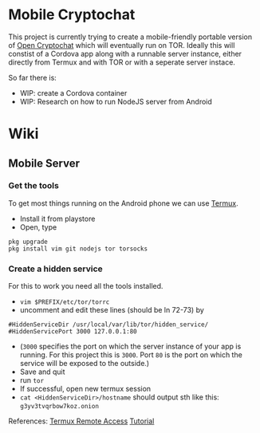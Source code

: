 # Mobile Cryptochat

This project is currently trying to create a mobile-friendly portable version of [Open Cryptochat](https://github.com/triestpa/Open-Cryptochat) which will eventually run on TOR. 
Ideally this will constist of a Cordova app along with a runnable server instance, either directly from Termux and with TOR or with a seperate server instace.

So far there is:

- WIP: create a Cordova container
- WIP: Research on how to run NodeJS server from Android


# Wiki

## Mobile Server

### Get the tools

To get most things running on the Android phone we can use [Termux](https://termux.com/). 
- Install it from playstore
- Open, type
```
pkg upgrade
pkg install vim git nodejs tor torsocks
```

### Create a hidden service

For this to work you need all the tools installed. 
- `vim $PREFIX/etc/tor/torrc`
- uncomment and edit these lines (should be ln 72-73) by 
```
#HiddenServiceDir /usr/local/var/lib/tor/hidden_service/
#HiddenServicePort 3000 127.0.0.1:80
```
- (`3000` specifies the port on which the server instance of your app is running. For this project this is `3000`. Port `80` is the port on which the service will be exposed to the outside.)
- Save and quit
- run `tor`
- If successful, open new termux session
- `cat <HiddenServiceDir>/hostname` should output sth like this: `g3yv3tvqrbow7koz.onion`

References: 
[Termux Remote Access](https://wiki.termux.com/wiki/Remote_Access#Installing_needed_packages)
[Tutorial](https://glow.li/technology/2015/11/06/run-an-ssh-server-on-your-android-with-termux/)

